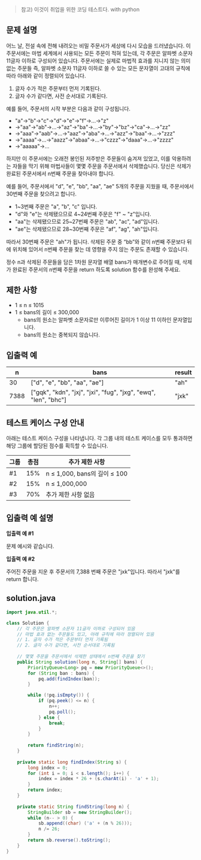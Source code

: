 > 참고) 이것이 취업을 위한 코딩 테스트다. with python

## 문제 설명
어느 날, 전설 속에 전해 내려오는 비밀 주문서가 세상에 다시 모습을 드러냈습니다. 이 주문서에는 마법 세계에서 사용되는 모든 주문이 적혀 있는데, 각 주문은 알파벳 소문자 11글자 이하로 구성되어 있습니다. 주문서에는 실제로 마법적 효과를 지니지 않는 의미 없는 주문들 즉, 알파벳 소문자 11글자 이하로 쓸 수 있는 모든 문자열이 고대의 규칙에 따라 아래와 같이 정렬되어 있습니다.

1. 글자 수가 적은 주문부터 먼저 기록된다.
2. 글자 수가 같다면, 사전 순서대로 기록된다.

예를 들어, 주문서의 시작 부분은 다음과 같이 구성됩니다.

- "a"→"b"→"c"→"d"→"e"→"f"→...→"z"
- →"aa"→"ab"→...→"az"→"ba"→...→"by"→"bz"→"ca"→...→"zz"
- →"aaa"→"aab"→...→"aaz"→"aba"→...→"azz"→"baa"→...→"zzz"
- →"aaaa"→...→"aazz"→"abaa"→...→"czzz"→"daaa"→...→"zzzz"
- →"aaaaa"→...

하지만 이 주문서에는 오래전 봉인된 저주받은 주문들이 숨겨져 있었고, 이를 악용하려는 자들을 막기 위해 마법사들이 몇몇 주문을 주문서에서 삭제했습니다. 당신은 삭제가 완료된 주문서에서 n번째 주문을 찾아내야 합니다.

예를 들어, 주문서에서 "d", "e", "bb", "aa", "ae" 5개의 주문을 지웠을 때, 주문서에서 30번째 주문을 찾으려고 합니다.

- 1~3번째 주문은 "a", "b", "c" 입니다.
- "d"와 "e"는 삭제됐으므로 4~24번째 주문은 "f" ~ "z"입니다.
- "aa"는 삭제됐으므로 25~27번째 주문은 "ab", "ac", "ad"입니다.
- "ae"는 삭제됐으므로 28~30번째 주문은 "af", "ag", "ah"입니다.

따라서 30번째 주문은 "ah"가 됩니다. 삭제된 주문 중 “bb”와 같이 n번째 주문보다 뒤에 위치해 있어서 n번째 주문을 찾는 데 영향을 주지 않는 주문도 존재할 수 있습니다.

정수 n과 삭제된 주문들을 담은 1차원 문자열 배열 bans가 매개변수로 주어질 때, 삭제가 완료된 주문서의 n번째 주문을 return 하도록 solution 함수를 완성해 주세요.


## 제한 사항
- 1 ≤ n ≤ 1015
- 1 ≤ bans의 길이 ≤ 300,000
    - bans의 원소는 알파벳 소문자로만 이루어진 길이가 1 이상 11 이하인 문자열입니다.
    - bans의 원소는 중복되지 않습니다.

## 입출력 예
| n    | bans                                                   | result |
|------|--------------------------------------------------------|--------|
| 30   | ["d", "e", "bb", "aa", "ae"]                           | "ah"   |
| 7388 | ["gqk", "kdn", "jxj", "jxi", "fug", "jxg", "ewq", "len", "bhc"] | "jxk"  |


## 테스트 케이스 구성 안내
아래는 테스트 케이스 구성을 나타냅니다. 각 그룹 내의 테스트 케이스를 모두 통과하면 해당 그룹에 할당된 점수를 획득할 수 있습니다.

| 그룹 | 총점 | 추가 제한 사항                          |
|------|------|-------------------------------------------|
| #1   | 15%  | n ≤ 1,000, bans의 길이 ≤ 100              |
| #2   | 15%  | n ≤ 1,000,000                              |
| #3   | 70%  | 추가 제한 사항 없음                        |

## 입출력 예 설명
**입출력 예 #1**

문제 예시와 같습니다.

**입출력 예 #2**

주어진 주문을 지운 후 주문서의 7,388 번째 주문은 "jxk"입니다.
따라서 "jxk"를 return 합니다.

## solution.java
``` java
import java.util.*;

class Solution {
    // 각 주문은 알파벳 소문자 11글자 이하로 구성되어 있음
    // 마법 효과 없는 주문들도 있고, 아래 규칙에 따라 정렬되어 있음
    // 1. 글자 수가 적은 주문부터 먼저 기록됨
    // 2. 글자 수가 같다면, 사전 순서대로 기록됨
    
    // 몇몇 주문을 주문서에서 삭제한 상태에서 n번째 주문을 찾기
    public String solution(long n, String[] bans) {
        PriorityQueue<Long> pq = new PriorityQueue<>();
        for (String ban : bans) {
            pq.add(findIndex(ban));
        }

        while (!pq.isEmpty()) {
            if (pq.peek() <= n) {
                n++;
                pq.poll();
            } else {
                break;
            }
        }
        
        return findString(n);
    }
    
    private static long findIndex(String s) {
        long index = 0;
        for (int i = 0; i < s.length(); i++) {
            index = index * 26 + (s.charAt(i) - 'a' + 1);
        }
        return index;
    }
    
    private static String findString(long n) {
        StringBuilder sb = new StringBuilder();
        while (n-- > 0) {
            sb.append((char) ('a' + (n % 26)));
            n /= 26;
        }
        return sb.reverse().toString();
    }
}
```